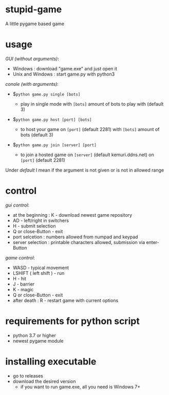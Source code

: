 # stupid-game
A little pygame based game

# usage


_GUI (without arguments)_:
- Windows : download "game.exe" and just open it
- Unix and Windows : start game.py with python3


_conole (with arguments)_:
- $`python game.py single [bots]`
  - play in single mode with `[bots]` amount of bots to play with (default 3)

- $`python game.py host [port] [bots]`
  - to host your game on `[port]` (default 2281) with `[bots]` amount of bots (default 3)

- $`python game.py join [server] [port]`
  - to join a hosted game on `[server]` (default kemuri.ddns.net) on `[port]` (default 2281)

Under _default_ I mean if the argument is not given or is not in allowed range

# control

_gui control_:
- at the beginning : K - download newest game repository
- AD - left/right in switchers
- H - submit selection
- Q or close-Button - exit
- port selcetion : numbers allowed from numpad and keypad
- server selection : printable characters allowed, submission via enter-Button 

_game control_:
- WASD - typical movement
- LSHIFT ( left shift ) - run
- H - hit
- J - barrier
- K - magic
- Q or close-Button - exit
- after death : R - restart game with current options

# requirements for python script
- python 3.7 or higher
- newest pygame module

# installing executable
- go to releases
- download the desired version
  - if you want to run game.exe, all you need is Windows 7+
